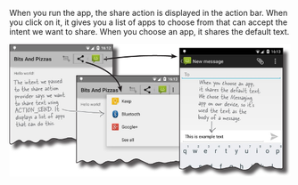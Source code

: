 When you run the app, the share action is displayed in the action bar. When you click on it, it gives you a list of apps to choose from that can accept the intent we want to share. When you choose an app, it shares the default text.

![](.guides/img/47.png)